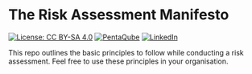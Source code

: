# The Risk Assessment Manifesto
[![License: CC BY-SA 4.0](https://img.shields.io/badge/License-CC%20BY--SA%204.0-lightgrey.svg)](https://creativecommons.org/licenses/by-sa/4.0/) [![PentaQube](https://img.shields.io/badge/Company%20Site-Visit-brightgreen)](https://www.pentaqube.com) [![LinkedIn](https://img.shields.io/badge/LinkedIn-Follow-blue)](https://www.linkedin.com/company/pentaqube-cyber-technologies)

This repo outlines the basic principles to follow while conducting a risk assessment.
Feel free to use these principles in your organisation.
